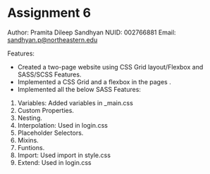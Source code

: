 # Assignment 6 

Author: Pramita Dileep Sandhyan
NUID: 002766881
Email: sandhyan.p@northeastern.edu

Features: 
* Created a two-page website using CSS Grid layout/Flexbox and SASS/SCSS Features.
* Implemented a CSS Grid and a flexbox in the pages .
* Implemented all the below SASS Features:
1. Variables: Added variables in _main.css
2. Custom Properties.
3. Nesting.
4. Interpolation: Used in login.css
5. Placeholder Selectors.
6. Mixins.
7. Funtions.
8. Import: Used import in style.css
9. Extend: Used in login.css

